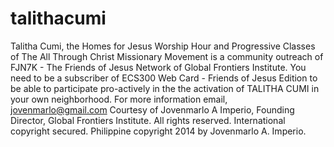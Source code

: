 talithacumi
===========

Talitha Cumi, the Homes for Jesus Worship Hour and Progressive Classes of The All Through Christ Missionary Movement 
is a community outreach of FJN7K - The Friends of Jesus Network of Global Frontiers Institute. You need to be a 
subscriber of ECS300 Web Card - Friends of Jesus Edition to be able to participate pro-actively in the the activation
of TALITHA CUMI in your own neighborhood. For more information email, jovenmarlo@gmail.com Courtesy of Jovenmarlo A Imperio,
Founding Director, Global Frontiers Institute. All rights reserved. International copyright secured. Philippine copyright 2014
by Jovenmarlo A. Imperio.

